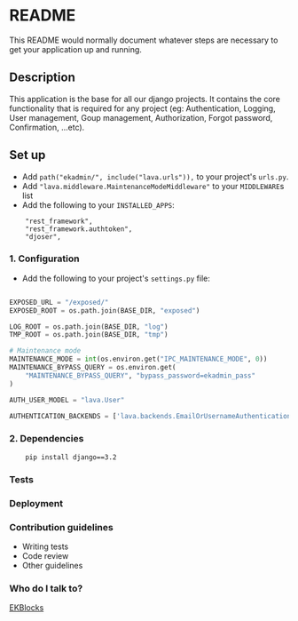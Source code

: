 # README #

This README would normally document whatever steps are necessary to get your application up and running.

## Description ##

This application is the base for all our django projects. It contains the core functionality that is required for any project (eg: Authentication, Logging, User management, Goup management, Authorization, Forgot password, Confirmation, ...etc).


## Set up ##
* Add `path("ekadmin/", include("lava.urls")),` to your project's `urls.py`.
* Add `"lava.middleware.MaintenanceModeMiddleware"` to your `MIDDLEWARE`s list
* Add the following to your `INSTALLED_APPS`: 
```
    "rest_framework",
    "rest_framework.authtoken",
    "djoser",
```


### 1. Configuration ###
  * Add the following to your project's `settings.py` file:
```python

EXPOSED_URL = "/exposed/"
EXPOSED_ROOT = os.path.join(BASE_DIR, "exposed")

LOG_ROOT = os.path.join(BASE_DIR, "log")
TMP_ROOT = os.path.join(BASE_DIR, "tmp")

# Maintenance mode
MAINTENANCE_MODE = int(os.environ.get("IPC_MAINTENANCE_MODE", 0))
MAINTENANCE_BYPASS_QUERY = os.environ.get(
    "MAINTENANCE_BYPASS_QUERY", "bypass_password=ekadmin_pass"
)

AUTH_USER_MODEL = "lava.User"

AUTHENTICATION_BACKENDS = ['lava.backends.EmailOrUsernameAuthenticationBackend']

```
### 2. Dependencies ###
```shell
    pip install django==3.2
```
### Tests ###
### Deployment ###

### Contribution guidelines ###

* Writing tests
* Code review
* Other guidelines

### Who do I talk to? ###
[EKBlocks](https://www.ekblocks.com)
